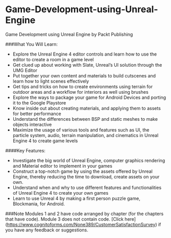 # Game-Development-using-Unreal-Engine
Game Development using Unreal Engine by Packt Publishing

###What You Will Learn:
* Explore the Unreal Engine 4 editor controls and learn how to use the editor to create a room in a game level
* Get clued up about working with Slate, Unreal’s UI solution through the UMG Editor
* Put together your own content and materials to build cutscenes and learn how to light scenes effectively
* Get tips and tricks on how to create environments using terrain for outdoor areas and a workflow for interiors as well using brushes
* Explore the ways to package your game for Android Devices and porting it to the Google Playstore
* Know inside out about creating materials, and applying them to assets for better performance
* Understand the differences between BSP and static meshes to make objects interactive
* Maximize the usage of various tools and features such as UI, the particle system, audio, terrain manipulation, and cinematics in Unreal Engine 4 to create game levels


####Key Features:
* Investigate the big world of Unreal Engine, computer graphics rendering and Material editor to implement in your games
* Construct a top-notch game by using the assets offered by Unreal Engine, thereby reducing the time to download, create assets on your own.
* Understand when and why to use different features and functionalities of Unreal Engine 4 to create your own games
* Learn to use Unreal 4 by making a first person puzzle game, Blockmania, for Android.


###Note
 Modules 1 and 2 have code arranged by chapter (for the chapters that have code). Module 3 does not contain code. [Click here] (https://www.cognitoforms.com/None389/CustomerSatisfactionSurvey) if you have any feedback or suggestions.
